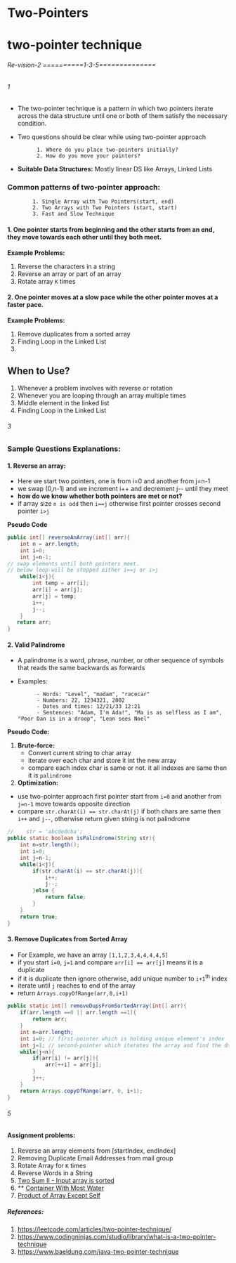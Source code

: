 # Two-Pointers 

# two-pointer technique
###### Re-vision-2 ==========1-3-5==============
###### 1
- The two-pointer technique is a pattern in which two pointers iterate across the data structure until one or both of them satisfy the necessary condition.
- Two questions should be clear while using two-pointer approach
        
            1. Where do you place two-pointers initially?
            2. How do you move your pointers?

- **Suitable Data Structures:** Mostly linear DS like Arrays, Linked Lists

### Common patterns of two-pointer approach:
            
            1. Single Array with Two Pointers(start, end)
            2. Two Arrays with Two Pointers (start, start)
            3. Fast and Slow Technique 

#### 1. One pointer starts from beginning and the other starts from an end, they move towards each other until they both meet.

__Example Problems:__
1. Reverse the characters in a string
2. Reverse an array or part of an array
3. Rotate array `K` times



#### 2. One pointer moves at a slow pace while the other pointer moves at a faster pace.

**Example Problems:**
1. Remove duplicates from a sorted array
2. Finding Loop in the Linked List
3.

## When to Use?
1. Whenever a problem involves with reverse or rotation
2. Whenever you are looping through an array multiple times
3. Middle element in the linked list
4. Finding Loop in the Linked List

###### 3
### Sample Questions Explanations:

#### 1. Reverse an array:
- Here we start two pointers, one is from i=0  and another from j=n-1
- we swap (0,n-1) and we increment i++ and decrement j-- until they meet
- **how do we know whether both pointers are met or not?**
- if array size `n is odd` then `i==j` otherwise first pointer crosses second pointer `i>j`

**Pseudo Code**
```java
public int[] reverseAnArray(int[] arr){
    int n = arr.length;
    int i=0;
    int j=n-1;
// swap elements until both pointers meet.
// below loop will be stopped either i==j or i>j        
    while(i<j){
        int temp = arr[i];
        arr[i] = arr[j];
        arr[j] = temp;
        i++;
        j--;
    }
   return arr; 
}

```
#### 2. Valid Palindrome
- A palindrome is a word, phrase, number, or other sequence of symbols that reads the same backwards as forwards
- Examples:

            - Words: "Level", "madam", "racecar"
            - Numbers: 22, 1234321, 2002
            - Dates and times: 12/21/33 12:21
            - Sentences: "Adam, I'm Ada!", "Ma is as selfless as I am", "Poor Dan is in a droop", "Leon sees Noel"
**Pseudo Code:**
1. **Brute-force:**
    - Convert current string to char array
    - iterate over each char and store it int the new array
    - compare each index char is same or not. it all indexes are same then it is `palindrome`
2. **Optimization:**
- use two-pointer approach first pointer start from `i=0` and another from `j=n-1` move towards opposite direction
- compare `str.charAt(i) == str.charAt(j)` if both chars are same then `i++` and `j--`, otherwise return given string is not palindrome

```java
//    str = 'abcdedcba';
public static boolean isPalindrome(String str){
    int n=str.length();
    int i=0;
    int j=n-1;
    while(i<j){
        if(str.charAt(i) == str.charAt(j)){
            i++;
            j--;
        }else {
            return false;
        }
    }
    return true;
}
```

#### 3. Remove Duplicates from Sorted Array
- For Example, we have an array `[1,1,2,3,4,4,4,4,5]`
- if you start `i=0`, `j=1` and compare `arr[i] == arr[j]` means it is a duplicate
- if it is duplicate then ignore otherwise, add unique number to `i+1`<sup>th</sup> index
- iterate until `j` reaches to end of the array
- return `Arrays.copyOfRange(arr,0,i+1)`

```java
public static int[] removeDupsFromSortedArray(int[] arr){
    if(arr.length ==0 || arr.length ==1){
        return arr;
    }
    int n=arr.length;
    int i=0; // first-pointer which is holding unique element's index
    int j=1; // second-pointer which iterates the array and find the duplicates
    while(j<n){
        if(arr[i] != arr[j]){
            arr[++i] = arr[j];
        }
        j++;
    }
    return Arrays.copyOfRange(arr, 0, i+1);    
}

``` 



###### 5
#### Assignment problems:
1. Reverse an array elements from [startIndex, endIndex]
2. Removing Duplicate Email Addresses from mail group
3. Rotate Array for `K` times
4. Reverse Words in a String
5. [Two Sum II - Input array is sorted](https://leetcode.com/problems/two-sum-ii-input-array-is-sorted/)
6. ** [Container With Most Water](https://leetcode.com/problems/container-with-most-water/)
7. [Product of Array Except Self](https://leetcode.com/problems/product-of-array-except-self/)


##### References:
1. https://leetcode.com/articles/two-pointer-technique/
2. https://www.codingninjas.com/studio/library/what-is-a-two-pointer-technique
3. https://www.baeldung.com/java-two-pointer-technique




